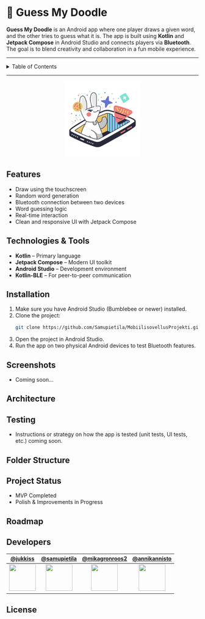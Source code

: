 # 🎨 Guess My Doodle

**Guess My Doodle** is an Android app where one player draws a given word, and the other tries to guess what it is. The app is built using **Kotlin** and **Jetpack Compose** in Android Studio and connects players via **Bluetooth**. The goal is to blend creativity and collaboration in a fun mobile experience.

---

<details>
  <summary>Table of Contents</summary>
  
1. [Features](#-features)
2. [Technologies & Tools](#-technologies--tools)
3. [Installation](#-installation)
4. [Screenshots](#-screenshots)
5. [Architecture](#-architecture)
6. [Testing](#-testing)
7. [Folder Structure](#-folder-structure)
8. [Project Status](#-project-status)
9. [Roadmap](#-roadmap)
10. [Developers](#-developers)
11. [License](#-license)

</details>

---

<div align="center">
  <img src="app/src/main/res/drawable/logo.png" alt="Project Logo" width="200" height="200">
</div>

## Features

- Draw using the touchscreen
- Random word generation
- Bluetooth connection between two devices
- Word guessing logic
- Real-time interaction
- Clean and responsive UI with Jetpack Compose


## Technologies & Tools

- **Kotlin** – Primary language
- **Jetpack Compose** – Modern UI toolkit
- **Android Studio** – Development environment
- **Kotlin-BLE** – For peer-to-peer communication


## Installation

1. Make sure you have Android Studio (Bumblebee or newer) installed.
2. Clone the project:
   ```bash
   git clone https://github.com/Samupietila/MobiilisovellusProjekti.git
3. Open the project in Android Studio.
4. Run the app on two physical Android devices to test Bluetooth features.
   

## Screenshots

- Coming soon...


## Architecture


## Testing

- Instructions or strategy on how the app is tested (unit tests, UI tests, etc.) coming soon.


## Folder Structure


## Project Status
- MVP Completed
- Polish & Improvements in Progress

## Roadmap

## Developers

| [@jukkiss](https://github.com/jukkiss) | [@samupietila](https://github.com/samupietila) | [@mikagronroos2](https://github.com/mikagronroos2) | [@annikannisto](https://github.com/annikannisto) |
|:--:|:--:|:--:|:--:|
| <img src="https://github.com/jukkiss.png" width="70" height="70"> | <img src="https://github.com/samupietila.png" width="70" height="70"> | <img src="https://github.com/mikagronroos2.png" width="70" height="70"> | <img src="https://github.com/annikannisto.png" width="70" height="70"> |



## License
